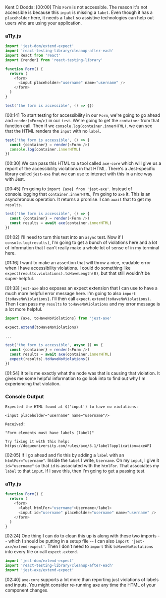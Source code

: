 Kent C Dodds: [00:00] This `Form` is not accessible. The reason it's not accessible is because this `input` is missing a `label`. Even though it has a `placeholder` here, it needs a `label` so assistive technologies can help out users who are using your application.

### a11y.js
```javascript
import 'jest-dom/extend-expect'
import 'react-testing-library/cleanup-after-each'
import React from 'react'
import {render} from 'react-testing-library'

function Form() {
  return (
    <form>
      <input placeholder="username" name="username" />
    </form>
  )
}

test('the form is accessible', () => {})
```

[00:14] To start testing for accessibility in our `Form`, we're going to go ahead and `render(<Form/>)` in our `test`. We're going to get the `container` from that function call. Then if we `console.log(container.innerHTML)`, we can see that the HTML renders the `input` with no `label`.

```javascript
test('the form is accessible', () => {
  const {container} = render(<Form />)
  console.log(container.innerHTML)
})
```

[00:30] We can pass this HTML to a tool called `axe-core` which will give us a report of the accessibility violations in that HTML. There's a Jest-specific library called `jest-axe` that we can use to interact with this in a nice way with Jest.

[00:45] I'm going to `import {axe} from 'jest-axe'`. Instead of console.logging that `container.innerHTML`, I'm going to `axe` it. This is an asynchronous operation. It returns a promise. I can `await` that to get my `results`.

```javascript
test('the form is accessible', () => {
  const {container} = render(<Form />)
  const results = await axe(container.innerHTML)
})
```

[01:02] I'll need to turn this test into an `async` test. Now if I `console.log(results)`, I'm going to get a bunch of violations here and a lot of information that I can't really make a whole lot of sense of in my terminal here.

[01:16] I want to make an assertion that will throw a nice, readable error when I have accessibility violations. I could do something like `expect(results.violations).toHaveLength(0)`, but that still wouldn't be super-helpful.

[01:33] `jest-axe` also exposes an expect extension that I can use to have a much more helpful error message here. I'm going to also `import {toHaveNoViolations}`. I'll then call `expect.extend(toHaveNoViolations)`. Then I can pass my `results` to `toHaveNoViolations` and my error message is a lot more helpful.

```javascript
import {axe, toHaveNoViolations} from 'jest-axe'

expect.extend(toHaveNoViolations)

...

test('the form is accessible', async () => {
  const {container} = render(<Form />)
  const results = await axe(container.innerHTML)
  expect(results).toHaveNoViolations()
})
```

[01:54] It tells me exactly what the node was that is causing that violation. It gives me some helpful information to go look into to find out why I'm experiencing that violation.

### Console Output
```
Expected the HTML found at $('input') to have no violations:

<input placeholder="username" name="username"/>

Received:

"Form elements must have labels (label)"

Try fixing it with this help: https://dequeuniversity.com/rules/axe/3.1/label?application=axeAPI
```

[02:05] If I go ahead and fix this by adding a `label` with an `htmlFor="username"`. Inside the `label` I write, `Username`. On my `input`, I give it `id="username"` so that `id` is associated with the `htmlFor`. That associates my `label` to that `input`. If I save this, then I'm going to get a passing test.

### a11y.js
```javascript
function Form() {
  return (
    <form>
      <label htmlFor="username">Username</label>
      <input id="username" placeholder="username" name="username" />
    </form>
  )
}
```

[02:24] One thing I can do to clean this up is along with these two imports -- which I should be putting in a setup file -- I can also `import 'jest-axe/extend-expect'`. Then I don't need to `import` this `toHaveNoViolations` into every file or call `expect.extend`.

```javascript
import 'jest-dom/extend-expect'
import 'react-testing-library/cleanup-after-each'
import 'jest-axe/extend-expect'
```

[02:40] `axe-core` supports a lot more than reporting just violations of labels and inputs. You might consider re-running axe any time the HTML of your component changes.

